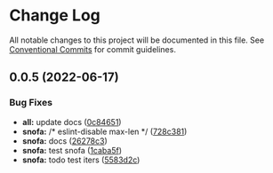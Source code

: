 # Change Log

All notable changes to this project will be documented in this file.
See [Conventional Commits](https://conventionalcommits.org) for commit guidelines.

## 0.0.5 (2022-06-17)


### Bug Fixes

* **all:** update docs ([0c84651](https://github.com/snomiao/js/commit/0c84651ebba4a14fcb105611ddeb7a51ff887a36))
* **snofa:** /* eslint-disable max-len */ ([728c381](https://github.com/snomiao/js/commit/728c381c615da28972b05f86ed3baaad151648ee))
* **snofa:** docs ([26278c3](https://github.com/snomiao/js/commit/26278c3103ea483efe6ea14d6008b56c3d79312c))
* **snofa:** test snofa ([1caba5f](https://github.com/snomiao/js/commit/1caba5fffe2f6a2fd6cb6b31d9142683f8a65888))
* **snofa:** todo test iters ([5583d2c](https://github.com/snomiao/js/commit/5583d2cc0907af9d3af2ae5b4981939c2afe8719))
